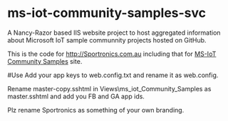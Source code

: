 # ms-iot-community-samples-svc
A Nancy-Razor based IIS website project to host aggregated information about Microsoft IoT sample communnity projects hosted on GitHub.

This is the code for http://Sportronics.com.au including that for [MS-IoT Community Samples](http://www.sportronics.com.au/ms_iot_Community_Samples) site.


#Use
Add your app keys to web.config.txt and rename it as web.config.

Rename master-copy.sshtml in Views\ms_iot_Community_Samples   as master.sshtml and add you FB and GA app ids.

Plz rename Sportronics as something of your own branding.
